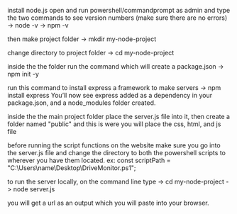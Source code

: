 install node.js
open and run powershell/commandprompt as admin and type the two commands to see version numbers (make sure there are no errors)
-> node -v
-> npm -v

then make project folder
-> mkdir my-node-project

change directory to project folder
-> cd my-node-project

inside the the folder run the command which will create a package.json
-> npm init -y

run this command to install express a framework to make servers
-> npm install express
You’ll now see express added as a dependency in your package.json, and a node_modules folder created.

inside the the main project folder place the server.js file into it, then create a folder named "public" and this is were you will place the css, html, and js file

before running the script functions on the website make sure you go into the server.js file and change the directory to both the powershell scripts to wherever you have them located. 
ex: const scriptPath = "C:\\Users\\name\\Desktop\\DriveMonitor.ps1";

to run the server locally, on the command line type 
-> cd my-node-project
-> node server.js

you will get a url as an output which you will paste into your browser.






